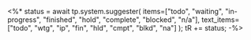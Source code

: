 <%*
status = await tp.system.suggester(
    items=["todo", "waiting", "in-progress", "finished", "hold", "complete", "blocked", "n/a"],
    text_items=["todo", "wtg", "ip", "fin", "hld", "cmpt", "blkd", "na"]
);
tR += status;
-%>